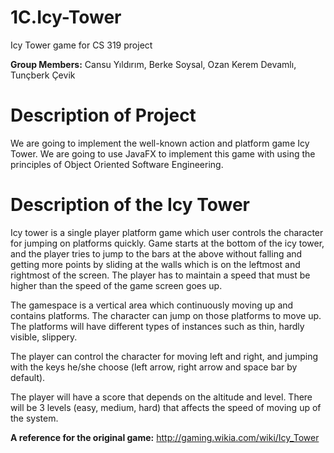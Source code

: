 # 1C.Icy-Tower

Icy Tower game for CS 319 project

**Group Members:** Cansu Yıldırım, Berke Soysal, Ozan Kerem Devamlı, Tunçberk Çevik

Description of Project
=======================
We are going to implement the well-known action and platform game Icy Tower. We are going to use JavaFX to implement this game with using the principles of Object Oriented Software Engineering.

Description of the Icy Tower
=============================
Icy tower is a single player platform game which user controls the character for jumping on platforms quickly. Game starts at the bottom of the icy tower, and the player tries to jump to the bars at the above without falling and getting more points by sliding at the walls which is on the leftmost and rightmost of the screen. The player has to maintain a speed that must be higher than the speed of the game screen goes up.

The gamespace is a vertical area which continuously moving up and contains platforms. The character can jump on those platforms to move up. The platforms will have different types of instances such as thin, hardly visible, slippery.

The player can control the character for moving left and right, and jumping with the keys he/she choose (left arrow, right arrow and space bar by default). 

The player will have a score that depends on the altitude and level. There will be 3 levels (easy, medium, hard) that affects the speed of moving up of the system.

**A reference for the original game:** http://gaming.wikia.com/wiki/Icy_Tower
